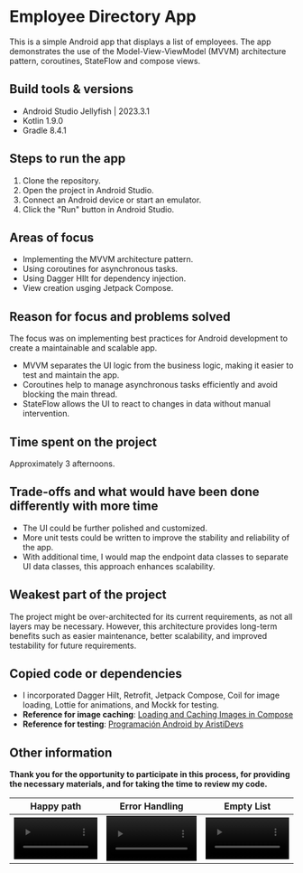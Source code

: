 # Employee Directory App

This is a simple Android app that displays a list of employees. The app demonstrates the use of the Model-View-ViewModel (MVVM) architecture pattern, coroutines, StateFlow and compose views.
## Build tools & versions

* Android Studio Jellyfish | 2023.3.1
* Kotlin 1.9.0
* Gradle 8.4.1

## Steps to run the app

1. Clone the repository.
2. Open the project in Android Studio.
3. Connect an Android device or start an emulator.
4. Click the "Run" button in Android Studio.

## Areas of focus

* Implementing the MVVM architecture pattern.
* Using coroutines for asynchronous tasks.
* Using Dagger HIlt for dependency injection.
* View creation usging Jetpack Compose.

## Reason for focus and problems solved

The focus was on implementing best practices for Android development to create a maintainable and scalable app.

* MVVM separates the UI logic from the business logic, making it easier to test and maintain the app.
* Coroutines help to manage asynchronous tasks efficiently and avoid blocking the main thread.
* StateFlow allows the UI to react to changes in data without manual intervention.

## Time spent on the project

Approximately 3 afternoons.

## Trade-offs and what would have been done differently with more time

* The UI could be further polished and customized.
* More unit tests could be written to improve the stability and reliability of the app.
* With additional time, I would map the endpoint data classes to separate UI data classes, this approach enhances scalability.
  
## Weakest part of the project

The project might be over-architected for its current requirements, as not all layers may be necessary. However, this architecture provides long-term benefits such as easier maintenance, better scalability, and improved testability for future requirements.

## Copied code or dependencies

* I incorporated Dagger Hilt, Retrofit, Jetpack Compose, Coil for image loading, Lottie for animations, and Mockk for testing.
* **Reference for image caching**: [Loading and Caching Images in Compose](https://medium.com/@sudhanshukumar04/coil-compose-loading-and-caching-images-in-compose-ebd7b25820c0)
* **Reference for testing**: [Programación Android by AristiDevs](https://www.youtube.com/watch?v=xCjIJMydI3s&t=895s&ab_channel=Programaci%C3%B3nAndroidbyAristiDevs)

## Other information

**Thank you for the opportunity to participate in this process, for providing the necessary materials, and for taking the time to review my code.**


| Happy path | Error Handling | Empty List |
|---------|---------|---------|
| <video src="https://github.com/Carlos0570/EmployeeDirectory/assets/119904210/c498a725-71cb-4fec-ba15-85c9852bc79f" controls="controls" style="max-width: 100%; height: auto;"></video> | <video src="https://github.com/Carlos0570/EmployeeDirectory/assets/119904210/80c2ee46-f1d2-430d-96db-dd8ed74544e1" controls="controls" style="max-width: 100%; height: auto;"></video> | <video src="https://github.com/Carlos0570/EmployeeDirectory/assets/119904210/7fc3147a-7f2b-443d-9c33-3c8f2746f6fd" controls="controls" style="max-width: 100%; height: auto;"></video> |
